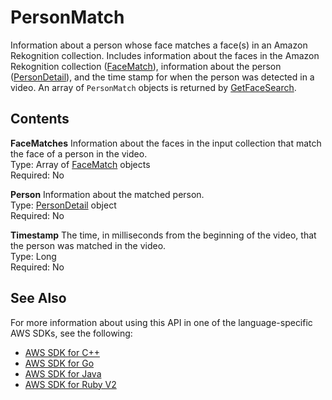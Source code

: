 # PersonMatch<a name="API_PersonMatch"></a>

Information about a person whose face matches a face\(s\) in an Amazon Rekognition collection\. Includes information about the faces in the Amazon Rekognition collection \([FaceMatch](API_FaceMatch.md)\), information about the person \([PersonDetail](API_PersonDetail.md)\), and the time stamp for when the person was detected in a video\. An array of `PersonMatch` objects is returned by [GetFaceSearch](API_GetFaceSearch.md)\. 

## Contents<a name="API_PersonMatch_Contents"></a>

 **FaceMatches**   <a name="rekognition-Type-PersonMatch-FaceMatches"></a>
Information about the faces in the input collection that match the face of a person in the video\.  
Type: Array of [FaceMatch](API_FaceMatch.md) objects  
Required: No

 **Person**   <a name="rekognition-Type-PersonMatch-Person"></a>
Information about the matched person\.  
Type: [PersonDetail](API_PersonDetail.md) object  
Required: No

 **Timestamp**   <a name="rekognition-Type-PersonMatch-Timestamp"></a>
The time, in milliseconds from the beginning of the video, that the person was matched in the video\.  
Type: Long  
Required: No

## See Also<a name="API_PersonMatch_SeeAlso"></a>

For more information about using this API in one of the language\-specific AWS SDKs, see the following:
+  [AWS SDK for C\+\+](https://docs.aws.amazon.com/goto/SdkForCpp/rekognition-2016-06-27/PersonMatch) 
+  [AWS SDK for Go](https://docs.aws.amazon.com/goto/SdkForGoV1/rekognition-2016-06-27/PersonMatch) 
+  [AWS SDK for Java](https://docs.aws.amazon.com/goto/SdkForJava/rekognition-2016-06-27/PersonMatch) 
+  [AWS SDK for Ruby V2](https://docs.aws.amazon.com/goto/SdkForRubyV2/rekognition-2016-06-27/PersonMatch) 